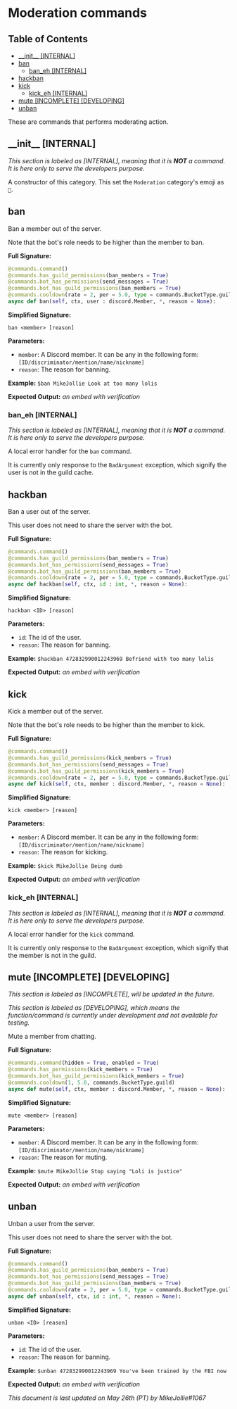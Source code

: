 <!-- omit in toc -->
# Moderation commands

<!-- omit in toc -->
## Table of Contents

- [\_\_init\_\_ [INTERNAL]](#__init__-internal)
- [ban](#ban)
  - [ban_eh [INTERNAL]](#ban_eh-internal)
- [hackban](#hackban)
- [kick](#kick)
  - [kick_eh [INTERNAL]](#kick_eh-internal)
- [mute [INCOMPLETE] [DEVELOPING]](#mute-incomplete-developing)
- [unban](#unban)

These are commands that performs moderating action.

## \_\_init\_\_ [INTERNAL]

*This section is labeled as [INTERNAL], meaning that it is **NOT** a command. It is here only to serve the developers purpose.*

A constructor of this category. This set the `Moderation` category's emoji as `🔨`.

## ban

Ban a member out of the server.

Note that the bot's role needs to be higher than the member to ban.

**Full Signature:**

```py
@commands.command()
@commands.has_guild_permissions(ban_members = True)
@commands.bot_has_permissions(send_messages = True)
@commands.bot_has_guild_permissions(ban_members = True)
@commands.cooldown(rate = 2, per = 5.0, type = commands.BucketType.guild)
async def ban(self, ctx, user : discord.Member, *, reason = None):
```

**Simplified Signature:**

```
ban <member> [reason]
```

**Parameters:**

- `member`: A Discord member. It can be any in the following form: `[ID/discriminator/mention/name/nickname]`
- `reason`: The reason for banning.

**Example:** `$ban MikeJollie Look at too many lolis`

**Expected Output:** *an embed with verification*

### ban_eh [INTERNAL]

*This section is labeled as [INTERNAL], meaning that it is **NOT** a command. It is here only to serve the developers purpose.*

A local error handler for the `ban` command.

It is currently only response to the `BadArgument` exception, which signify the user is not in the guild cache.

## hackban

Ban a user out of the server.

This user does not need to share the server with the bot.

**Full Signature:**

```py
@commands.command()
@commands.has_guild_permissions(ban_members = True)
@commands.bot_has_permissions(send_messages = True)
@commands.bot_has_guild_permissions(ban_members = True)
@commands.cooldown(rate = 2, per = 5.0, type = commands.BucketType.guild)
async def hackban(self, ctx, id : int, *, reason = None):
```

**Simplified Signature:**

```
hackban <ID> [reason]
```

**Parameters:**

- `id`: The id of the user.
- `reason`: The reason for banning.

**Example:** `$hackban 472832990012243969 Befriend with too many lolis`

**Expected Output:** *an embed with verification*

## kick

Kick a member out of the server.

Note that the bot's role needs to be higher than the member to kick.

**Full Signature:**

```py
@commands.command()
@commands.has_guild_permissions(kick_members = True)
@commands.bot_has_permissions(send_messages = True)
@commands.bot_has_guild_permissions(kick_members = True)
@commands.cooldown(rate = 2, per = 5.0, type = commands.BucketType.guild)
async def kick(self, ctx, member : discord.Member, *, reason = None):
```

**Simplified Signature:**

```
kick <member> [reason]
```

**Parameters:**

- `member`: A Discord member. It can be any in the following form: `[ID/discriminator/mention/name/nickname]`
- `reason`: The reason for kicking.

**Example:** `$kick MikeJollie Being dumb`

**Expected Output:** *an embed with verification*

### kick_eh [INTERNAL]

*This section is labeled as [INTERNAL], meaning that it is **NOT** a command. It is here only to serve the developers purpose.*

A local error handler for the `kick` command.

It is currently only response to the `BadArgument` exception, which signify that the member is not in the guild.

## mute [INCOMPLETE] [DEVELOPING]

*This section is labeled as [INCOMPLETE], will be updated in the future.*

*This section is labeled as [DEVELOPING], which means the function/command is currently under development and not available for testing.*

Mute a member from chatting.

**Full Signature:**

```py
@commands.command(hidden = True, enabled = True)
@commands.has_permissions(kick_members = True)
@commands.bot_has_guild_permissions(kick_members = True)
@commands.cooldown(1, 5.0, commands.BucketType.guild)
async def mute(self, ctx, member : discord.Member, *, reason = None):
```

**Simplified Signature:**

```
mute <member> [reason]
```

**Parameters:**

- `member`: A Discord member. It can be any in the following form: `[ID/discriminator/mention/name/nickname]`
- `reason`: The reason for muting.

**Example:** `$mute MikeJollie Stop saying "Loli is justice"`

**Expected Output:** *an embed with verification*

## unban

Unban a user from the server.

This user does not need to share the server with the bot.

**Full Signature:**

```py
@commands.command()
@commands.has_guild_permissions(ban_members = True)
@commands.bot_has_permissions(send_messages = True)
@commands.bot_has_guild_permissions(ban_members = True)
@commands.cooldown(rate = 2, per = 5.0, type = commands.BucketType.guild)
async def unban(self, ctx, id : int, *, reason = None):
```

**Simplified Signature:**

```
unban <ID> [reason]
```

**Parameters:**

- `id`: The id of the user.
- `reason`: The reason for banning.

**Example:** `$unban 472832990012243969 You've been trained by the FBI now`

**Expected Output:** *an embed with verification*

*This document is last updated on May 26th (PT) by MikeJollie#1067*
